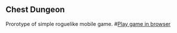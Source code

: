 ## Chest Dungeon
Prorotype of simple roguelike mobile game.
#[Play game in browser](https://jester1454.github.io/proto/index.html)
